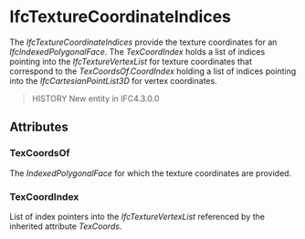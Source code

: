 # IfcTextureCoordinateIndices

The _IfcTextureCoordinateIndices_ provide the texture coordinates for an _IfcIndexedPolygonalFace_. The _TexCoordIndex_ holds a list of indices pointing into the _IfcTextureVertexList_ for texture coordinates that correspond to the _TexCoordsOf.CoordIndex_ holding a list of indices pointing into the _IfcCartesianPointList3D_ for vertex coordinates.<!-- end of definition -->
> HISTORY New entity in IFC4.3.0.0

## Attributes

### TexCoordsOf
The _IndexedPolygonalFace_ for which the texture coordinates are provided.

### TexCoordIndex
List of index pointers into the _IfcTextureVertexList_ referenced by the inherited attribute _TexCoords_.